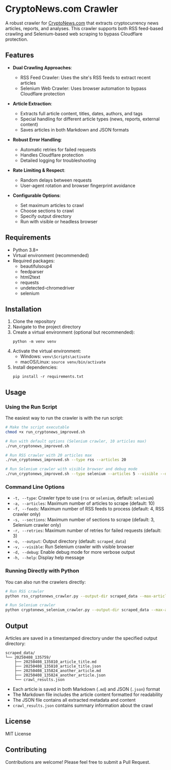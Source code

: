 # CryptoNews.com Crawler

A robust crawler for [CryptoNews.com](https://cryptonews.com/) that extracts cryptocurrency news articles, reports, and analyses. This crawler supports both RSS feed-based crawling and Selenium-based web scraping to bypass Cloudflare protection.

## Features

- **Dual Crawling Approaches**:
  - RSS Feed Crawler: Uses the site's RSS feeds to extract recent articles
  - Selenium Web Crawler: Uses browser automation to bypass Cloudflare protection
  
- **Article Extraction**:
  - Extracts full article content, titles, dates, authors, and tags
  - Special handling for different article types (news, reports, external content)
  - Saves articles in both Markdown and JSON formats
  
- **Robust Error Handling**:
  - Automatic retries for failed requests
  - Handles Cloudflare protection
  - Detailed logging for troubleshooting
  
- **Rate Limiting & Respect**:
  - Random delays between requests
  - User-agent rotation and browser fingerprint avoidance
  
- **Configurable Options**:
  - Set maximum articles to crawl
  - Choose sections to crawl
  - Specify output directory
  - Run with visible or headless browser

## Requirements

- Python 3.8+
- Virtual environment (recommended)
- Required packages:
  - beautifulsoup4
  - feedparser
  - html2text
  - requests
  - undetected-chromedriver
  - selenium

## Installation

1. Clone the repository
2. Navigate to the project directory
3. Create a virtual environment (optional but recommended):
   ```
   python -m venv venv
   ```
4. Activate the virtual environment:
   - Windows: `venv\Scripts\activate`
   - macOS/Linux: `source venv/bin/activate`
5. Install dependencies:
   ```
   pip install -r requirements.txt
   ```

## Usage

### Using the Run Script

The easiest way to run the crawler is with the run script:

```bash
# Make the script executable
chmod +x run_cryptonews_improved.sh

# Run with default options (Selenium crawler, 10 articles max)
./run_cryptonews_improved.sh

# Run RSS crawler with 20 articles max
./run_cryptonews_improved.sh --type rss --articles 20

# Run Selenium crawler with visible browser and debug mode
./run_cryptonews_improved.sh --type selenium --articles 5 --visible --debug
```

### Command Line Options

- `-t, --type`: Crawler type to use (`rss` or `selenium`, default: `selenium`)
- `-a, --articles`: Maximum number of articles to scrape (default: 10)
- `-f, --feeds`: Maximum number of RSS feeds to process (default: 4, RSS crawler only)
- `-s, --sections`: Maximum number of sections to scrape (default: 3, Selenium crawler only)
- `-r, --retries`: Maximum number of retries for failed requests (default: 3)
- `-o, --output`: Output directory (default: `scraped_data`)
- `-v, --visible`: Run Selenium crawler with visible browser
- `-d, --debug`: Enable debug mode for more verbose output
- `-h, --help`: Display help message

### Running Directly with Python

You can also run the crawlers directly:

```bash
# Run RSS crawler
python rss_cryptonews_crawler.py --output-dir scraped_data --max-articles 10 --max-feeds 4

# Run Selenium crawler
python cryptonews_selenium_crawler.py --output-dir scraped_data --max-articles 10 --max-sections 3 --visible
```

## Output

Articles are saved in a timestamped directory under the specified output directory:

```
scraped_data/
└── 20250408_135759/
    ├── 20250408_135810_article_title.md
    ├── 20250408_135810_article_title.json
    ├── 20250408_135824_another_article.md
    ├── 20250408_135824_another_article.json
    └── crawl_results.json
```

- Each article is saved in both Markdown (`.md`) and JSON (`.json`) format
- The Markdown file includes the article content formatted for readability
- The JSON file contains all extracted metadata and content
- `crawl_results.json` contains summary information about the crawl

## License

MIT License

## Contributing

Contributions are welcome! Please feel free to submit a Pull Request. 